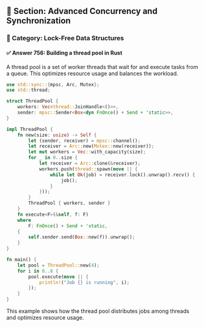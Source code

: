 ## 📘 Section: Advanced Concurrency and Synchronization
### 🔹 Category: Lock-Free Data Structures
#### ✅ Answer 756: Building a thread pool in Rust

A thread pool is a set of worker threads that wait for and execute tasks from a queue. This optimizes resource usage and balances the workload.

```rust
use std::sync::{mpsc, Arc, Mutex};
use std::thread;

struct ThreadPool {
    workers: Vec<thread::JoinHandle<()>>,
    sender: mpsc::Sender<Box<dyn FnOnce() + Send + 'static>>,
}

impl ThreadPool {
    fn new(size: usize) -> Self {
        let (sender, receiver) = mpsc::channel();
        let receiver = Arc::new(Mutex::new(receiver));
        let mut workers = Vec::with_capacity(size);
        for _ in 0..size {
            let receiver = Arc::clone(&receiver);
            workers.push(thread::spawn(move || {
                while let Ok(job) = receiver.lock().unwrap().recv() {
                    job();
                }
            }));
        }
        ThreadPool { workers, sender }
    }
    fn execute<F>(&self, f: F)
    where
        F: FnOnce() + Send + 'static,
    {
        self.sender.send(Box::new(f)).unwrap();
    }
}

fn main() {
    let pool = ThreadPool::new(4);
    for i in 0..8 {
        pool.execute(move || {
            println!("Job {} is running", i);
        });
    }
}
```

This example shows how the thread pool distributes jobs among threads and optimizes resource usage.
